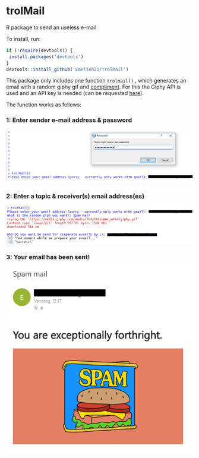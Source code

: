 # trolMail

R package to send an useless e-mail

To install, run:
 ```R
if (!require(devtools)) {
  install.packages('devtools')
}
devtools::install_github('Emelieh21/trolMail')
 ```


This package only includes one function `trolmail()` , which generates an email with a random giphy gif and [compliment](http://toykeeper.net/programs/mad/compliments). For this the Giphy API is used and an API key is needed (can be requested [here](https://developers.giphy.com/)).

The function works as follows:

### 1: Enter sender e-mail address & password

![image](/assets/screenshot1.png)

### 2: Enter a topic & receiver(s) email address(es)

![image2](assets/screenshot2.png)

### 3: Your email has been sent!

![image3](assets/screenshot3.png)
